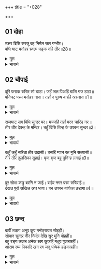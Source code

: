 +++
title = "+028"

+++


## 01 दोहा
उत्तर दिसि सरजू बह निर्मल जल गम्भीर।  
बाँधे घाट मनोहर स्वल्प पङ्क नहिं तीर॥28॥  

<details><summary>मूल</summary>

उत्तर दिसि सरजू बह निर्मल जल गम्भीर।  
बाँधे घाट मनोहर स्वल्प पङ्क नहिं तीर॥28॥  
</details>

<details><summary>भावार्थ</summary>

नगर के उत्तर दिशा में सरयूजी बह रही हैं, जिनका जल निर्मल और गहरा है। मनोहर घाट बँधे हुए हैं, किनारे पर जरा भी कीचड नहीं है॥28॥  
</details>





## 02 चौपाई
दूरि फराक रुचिर सो घाटा। जहँ जल पिअहिं बाजि गज ठाटा॥  
पनिघट परम मनोहर नाना। तहाँ न पुरुष करहिं अस्नाना॥1॥  

<details><summary>मूल</summary>

दूरि फराक रुचिर सो घाटा। जहँ जल पिअहिं बाजि गज ठाटा॥  
पनिघट परम मनोहर नाना। तहाँ न पुरुष करहिं अस्नाना॥1॥  
</details>

<details><summary>भावार्थ</summary>

अलग कुछ दूरी पर वह सुन्दर घाट है, जहाँ घोडों और हाथियों के ठट्ट के ठट्ट जल पिया करते हैं। पानी भरने के लिए बहुत से (जनाने) घाट हैं, जो बडे ही मनोहर हैं। वहाँ पुरुष स्नान नहीं करते॥1॥  
</details>

राजघाट सब बिधि सुन्दर बर। मज्जहिं तहाँ बरन चारिउ नर॥  
तीर तीर देवन्ह के मन्दिर। चहुँ दिसि तिन्ह के उपबन सुन्दर॥2॥  

<details><summary>मूल</summary>

राजघाट सब बिधि सुन्दर बर। मज्जहिं तहाँ बरन चारिउ नर॥  
तीर तीर देवन्ह के मन्दिर। चहुँ दिसि तिन्ह के उपबन सुन्दर॥2॥  
</details>

<details><summary>भावार्थ</summary>

राजघाट सब प्रकार से सुन्दर और श्रेष्ठ है, जहाँ चारों वर्णों के पुरुष स्नान करते हैं। सरयूजी के किनारे-किनारे देवताओं के मन्दिर हैं, जिनके चारों ओर सुन्दर उपवन (बगीचे) हैं॥2॥  
</details>

कहुँ कहुँ सरिता तीर उदासी। बसहिं ग्यान रत मुनि सन्न्यासी॥  
तीर तीर तुलसिका सुहाई। बृन्द बृन्द बहु मुनिन्ह लगाई॥3॥  

<details><summary>मूल</summary>

कहुँ कहुँ सरिता तीर उदासी। बसहिं ग्यान रत मुनि सन्न्यासी॥  
तीर तीर तुलसिका सुहाई। बृन्द बृन्द बहु मुनिन्ह लगाई॥3॥  
</details>

<details><summary>भावार्थ</summary>

नदी के किनारे कहीं-कहीं विरक्त और ज्ञानपरायण मुनि और सन्न्यासी निवास करते हैं। सरयूजी के किनारे-किनारे सुन्दर तुलसीजी के झुण्ड के झुण्ड बहुत से पेड मुनियों ने लगा रखे हैं॥3॥  
</details>

पुर सोभा कछु बरनि न जाई। बाहेर नगर परम रुचिराई॥  
देखत पुरी अखिल अघ भागा। बन उपबन बापिका तडागा॥4॥  

<details><summary>मूल</summary>

पुर सोभा कछु बरनि न जाई। बाहेर नगर परम रुचिराई॥  
देखत पुरी अखिल अघ भागा। बन उपबन बापिका तडागा॥4॥  
</details>

<details><summary>भावार्थ</summary>

नगर की शोभा तो कुछ कही नहीं जाती। नगर के बाहर भी परम सुन्दरता है। श्री अयोध्यापुरी के दर्शन करते ही सम्पूर्ण पाप भाग जाते हैं। (वहाँ) वन, उपवन, बावलिया और तालाब सुशोभित हैं॥4॥  
</details>

<div class="audioEmbed"  caption="AIR-वाचनम्" src="https://archive
.org/download/rAmcharitmAnas-AIR/EPI-366.mp3"></div>


## 03 छन्द
बापीं तडाग अनूप कूप मनोहरायत सोहहीं।  
सोपान सुन्दर नीर निर्मल देखि सुर मुनि मोहहीं॥  
बहु रङ्ग कञ्ज अनेक खग कूजहिं मधुप गुञ्जारहीं।  
आराम रम्य पिकादि खग रव जनु पथिक हङ्कारहीं॥  

<details><summary>मूल</summary>

बापीं तडाग अनूप कूप मनोहरायत सोहहीं।  
सोपान सुन्दर नीर निर्मल देखि सुर मुनि मोहहीं॥  
बहु रङ्ग कञ्ज अनेक खग कूजहिं मधुप गुञ्जारहीं।  
आराम रम्य पिकादि खग रव जनु पथिक हङ्कारहीं॥  
</details>

<details><summary>भावार्थ</summary>

अनुपम बावलियाँ, तालाब और मनोहर तथा विशाल कुएँ शोभा दे रहे हैं, जिनकी सुन्दर (रत्नों की) सीढियाँ और निर्मल जल देखकर देवता और मुनि तक मोहित हो जाते हैं। (तालाबों में) अनेक रङ्गों के कमल खिल रहे हैं, अनेकों पक्षी कूज रहे हैं और भौंरे गुञ्जार कर रहे हैं। (परम) रमणीय बगीचे कोयल आदि पक्षियों की (सुन्दर बोली से) मानो राह चलने वालों को बुला रहे हैं।  
</details>

